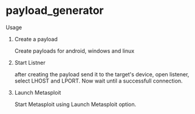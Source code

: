 # payload_generator

Usage

1) Create a payload

    Create payloads for android, windows and linux

2) Start Listner

    after creating the payload send it to the target's device, open listener, select LHOST and LPORT.
    Now wait until a successfull connection.

3) Launch Metasploit

    Start Metasploit using Launch Metasploit option.
